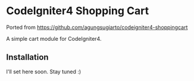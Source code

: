 # CodeIgniter4 Shopping Cart

Ported from https://github.com/agungsugiarto/codeigniter4-shoppingcart

A simple cart module for CodeIgniter4.

## Installation
I'll set here soon. Stay tuned :)